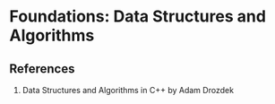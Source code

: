 # Foundations: Data Structures and Algorithms

## References

1. Data Structures and Algorithms in C++ by Adam Drozdek